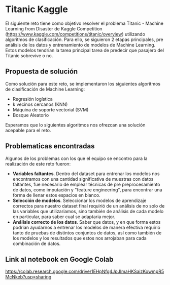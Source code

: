 # Titanic Kaggle

El siguiente reto tiene como objetivo resolver el problema Titanic - Machine Learning from Disaster de Kaggle Competition (https://www.kaggle.com/competitions/titanic/overview) utilizando algoritmos de clasificación.
Para ello, se siguieron 2 etapas principales, pre análisis de los datos y entrenamiento de modelos de Machine Learning. Estos modelos tendrian la tarea principal tarea de predecir que pasajero del Titanic sobrevive o no.

## Propuesta de solución

Como solución para este reto, se implementaron los siguientes algoritmos de clasificación de Machine Learning:
* Regresión logística
* k vecinos cercanos (KNN)
* Máquina de soporte vectorial (SVM)
* Bosque Aleatorio

Esperamos que lo siguientes algoritmos nos ofrezcan una solución acepable para el reto.

## Problematicas encontradas

Algunos de los problemas con los que el equipo se encontro para la realización de este reto fueron:
* **Variables faltantes**. Dentro del dataset para entrenar los modelos nos encontramos con una cantidad significativa de muestras con datos faltantes, fue necesario de emplear técnicas de pre preprocesamiento de datos, como imputación y "feature engineering", para encontrar una forma de llenar estos espacios en blanco.
* **Selección de modelos**. Seleccionar los modelos de aprendizaje correctos para nuestro dataset final requirió de un análisis de no solo de las variables que utilizariamos, sino también de análisis de cada modelo en particular, para saber cual se adaptaria mejor.
* **Análisis correcto de los datos**. Saber que datos, y en que forma estos podrian ayudarnos a entrenar los modelos de manera efectiva requirió tanto de pruebas de distintos conjuntos de datos, así como también de los modelos y los resultados que estos nos arrojaban para cada combinación de datos.


## Link al notebook en Google Colab
https://colab.research.google.com/drive/1EHpNfg4JpJImaHKSaizKowmpR5McNkeb?usp=sharing
